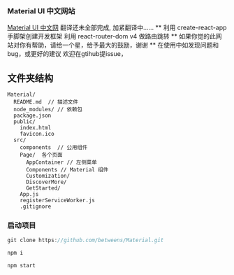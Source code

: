 ### Material UI 中文网站

[Material UI 中文网](http://www.no-forget.com/material/) 翻译还未全部完成, 加紧翻译中......
** 利用 create-react-app 手脚架创建开发框架  利用 react-router-dom v4 做路由跳转
** 如果你觉的此网站对你有帮助，请给一个星，给予最大的鼓励，谢谢
** 在使用中如发现问题和bug，或更好的建议 欢迎在gtihub提issue，
## 文件夹结构

```
Material/
  README.md  // 描述文件
  node_modules/ // 依赖包
  package.json 
  public/
    index.html
    favicon.ico
  src/
    components  // 公用组件
    Page/  各个页面
      AppContainer // 左侧菜单
      Components // Material 组件
      Customization/
      DiscoverMore/
      GetStarted/
    App.js
    registerServiceWorker.js
    .gitignore
```


### 启动项目

```js
git clone https://github.com/betweens/Material.git

npm i

npm start
```



